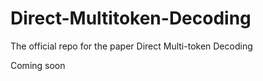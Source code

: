 # Direct-Multitoken-Decoding
The official repo for the paper Direct Multi-token Decoding

Coming soon
